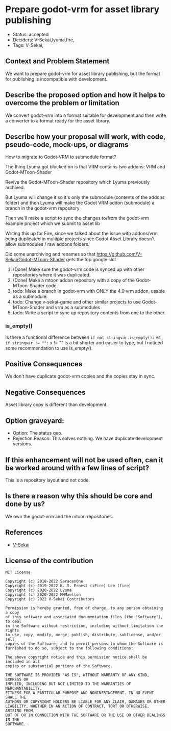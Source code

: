 # Prepare godot-vrm for asset library publishing

- Status: accepted <!-- draft | proposed | rejected | accepted | deprecated | superseded by -->
- Deciders: V-Sekai,lyuma,fire,
- Tags: V-Sekai,

## Context and Problem Statement

<!-- Describe the problem or limitation you are having in your project. You may want to articulate the problem in the form of a question. -->

We want to prepare godot-vrm for asset library publishing, but the format for publishing is incompatible with development.

## Describe the proposed option and how it helps to overcome the problem or limitation

We convert godot-vrm into a format suitable for development and then write a converter to a format ready for the asset library.

## Describe how your proposal will work, with code, pseudo-code, mock-ups, or diagrams

How to migrate to Godot-VRM to submodule format?

The thing Lyuma got blocked on is that VRM contains two addons: VRM and Godot-MToon-Shader

Revive the Godot-MToon-Shader repository which Lyuma previously archived.

But Lyuma will change it so it's only the submodule (contents of the addons folder) and then Lyuma will make the Godot VRM addon (submodule) a branch in the godot-vrm repository

Then we'll make a script to sync the changes to/from the godot-vrm example project which we submit to asset lib

Writing this up for Fire, since we talked about the issue with addons/vrm being duplicated in multiple projects since Godot Asset Library doesn't allow submodules / raw addons folders.

Did some unarchiving and renames so that https://github.com/V-Sekai/Godot-MToon-Shader gets the top google slot

1. (Done) Make sure the godot-vrm code is synced up with other repositories where it was duplicated.
2. (Done) Make a mtoon addon repository with a copy of the Godot-MToon-Shader code.
3. todo: Make a branch in godot-vrm with ONLY the 4.0 vrm addon, usable as a submodule.
4. todo: Change v-sekai-game and other similar projects to use Godot-MToon-Shader and vrm as a submodules
5. todo: Write a script to sync up repository contents from one to the other.

### is_empty()

Is there a functional difference between `if not stringvar.is_empty():` vs `if stringvar != "":` x != "" is a bit shorter and easier to type, but I noticed some recommendation to use is_empty().

## Positive Consequences <!-- improvement of quality attribute satisfaction, follow-up decisions required -->

We don't have duplicate godot-vrm copies and the copies stay in sync.

## Negative Consequences <!-- compromising quality attribute, follow-up decisions required -->

Asset library copy is different than development.

## Option graveyard:

- Option: The status quo. <!-- List the proposed options no longer open for consideration. -->
- Rejection Reason: This solves nothing. We have duplicate development versions. <!-- List the reasons for the rejection: (the bad traits) -->

## If this enhancement will not be used often, can it be worked around with a few lines of script?

This is a repository layout and not code.

## Is there a reason why this should be core and done by us?

We own the godot-vrm and the mtoon repositories.

## References

- [V-Sekai](https://v-sekai.org/)

## License of the contribution

```
MIT License

Copyright (c) 2018-2022 SaracenOne
Copyright (c) 2019-2022 K. S. Ernest (iFire) Lee (fire)
Copyright (c) 2020-2022 Lyuma
Copyright (c) 2020-2022 MMMaellon
Copyright (c) 2022 V-Sekai Contributors

Permission is hereby granted, free of charge, to any person obtaining a copy
of this software and associated documentation files (the "Software"), to deal
in the Software without restriction, including without limitation the rights
to use, copy, modify, merge, publish, distribute, sublicense, and/or sell
copies of the Software, and to permit persons to whom the Software is
furnished to do so, subject to the following conditions:

The above copyright notice and this permission notice shall be included in all
copies or substantial portions of the Software.

THE SOFTWARE IS PROVIDED "AS IS", WITHOUT WARRANTY OF ANY KIND, EXPRESS OR
IMPLIED, INCLUDING BUT NOT LIMITED TO THE WARRANTIES OF MERCHANTABILITY,
FITNESS FOR A PARTICULAR PURPOSE AND NONINFRINGEMENT. IN NO EVENT SHALL THE
AUTHORS OR COPYRIGHT HOLDERS BE LIABLE FOR ANY CLAIM, DAMAGES OR OTHER
LIABILITY, WHETHER IN AN ACTION OF CONTRACT, TORT OR OTHERWISE, ARISING FROM,
OUT OF OR IN CONNECTION WITH THE SOFTWARE OR THE USE OR OTHER DEALINGS IN THE
SOFTWARE.
```
